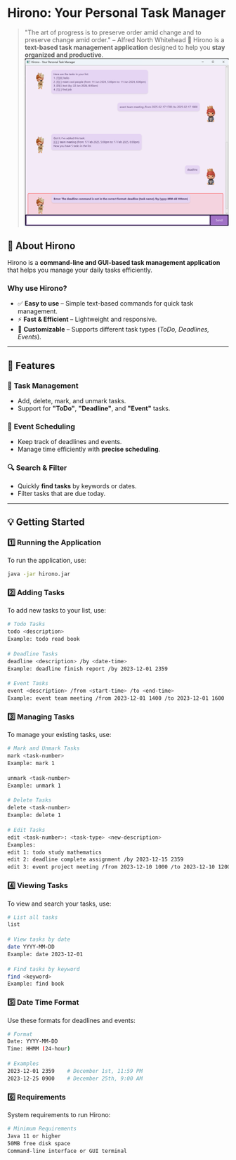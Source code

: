 # Hirono: Your Personal Task Manager
> "The art of progress is to preserve order amid change and to preserve change amid order." – Alfred North Whitehead 🧠
Hirono is a **text-based task management application** designed to help you **stay organized and productive**.
![UI Preview](Ui.png)
## 📌 About Hirono
Hirono is a **command-line and GUI-based task management application** that helps you manage your daily tasks efficiently.
### Why use Hirono?
- ✅ **Easy to use** – Simple text-based commands for quick task management.
- ⚡ **Fast & Efficient** – Lightweight and responsive.
- 🔧 **Customizable** – Supports different task types (*ToDo, Deadlines, Events*).
---
## 🚀 Features
### 📝 **Task Management**
- Add, delete, mark, and unmark tasks.
- Support for **"ToDo"**, **"Deadline"**, and **"Event"** tasks.
### 📅 **Event Scheduling**
- Keep track of deadlines and events.
- Manage time efficiently with **precise scheduling**.
### 🔍 **Search & Filter**
- Quickly **find tasks** by keywords or dates.
- Filter tasks that are due today.
---
## 💡 Getting Started
### 1️⃣ **Running the Application**
To run the application, use:
```sh
java -jar hirono.jar
```
### 2️⃣ **Adding Tasks**
To add new tasks to your list, use:
```sh
# Todo Tasks
todo <description>
Example: todo read book

# Deadline Tasks
deadline <description> /by <date-time>
Example: deadline finish report /by 2023-12-01 2359

# Event Tasks
event <description> /from <start-time> /to <end-time>
Example: event team meeting /from 2023-12-01 1400 /to 2023-12-01 1600
```
### 3️⃣ **Managing Tasks**
To manage your existing tasks, use:
```sh
# Mark and Unmark Tasks
mark <task-number>
Example: mark 1

unmark <task-number>
Example: unmark 1

# Delete Tasks
delete <task-number>
Example: delete 1

# Edit Tasks
edit <task-number>: <task-type> <new-description>
Examples:
edit 1: todo study mathematics
edit 2: deadline complete assignment /by 2023-12-15 2359
edit 3: event project meeting /from 2023-12-10 1000 /to 2023-12-10 1200
```
### 4️⃣ **Viewing Tasks**
To view and search your tasks, use:
```sh
# List all tasks
list

# View tasks by date
date YYYY-MM-DD
Example: date 2023-12-01

# Find tasks by keyword
find <keyword>
Example: find book
```
### 5️⃣ **Date Time Format**
Use these formats for deadlines and events:
```sh
# Format
Date: YYYY-MM-DD
Time: HHMM (24-hour)

# Examples
2023-12-01 2359    # December 1st, 11:59 PM
2023-12-25 0900    # December 25th, 9:00 AM
```
### 6️⃣ **Requirements**
System requirements to run Hirono:
```sh
# Minimum Requirements
Java 11 or higher
50MB free disk space
Command-line interface or GUI terminal
```